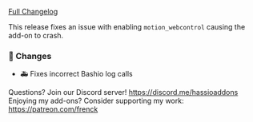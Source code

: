 [Full Changelog][changelog]

This release fixes an issue with enabling `motion_webcontrol` causing the add-on to crash.

### 🔨 Changes

- :ambulance: Fixes incorrect Bashio log calls

[changelog]: https://github.com/hassio-addons/addon-motioneye/compare/v0.4.0...v0.4.1

Questions? Join our Discord server! https://discord.me/hassioaddons
Enjoying my add-ons? Consider supporting my work: https://patreon.com/frenck